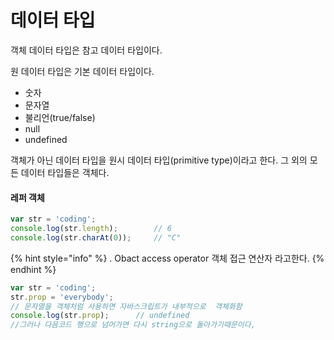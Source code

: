 # 데이터 타입

객체 데이터 타입은 참고 데이터 타입이다.

원 데이터 타입은 기본 데이터 타입이다.

* 숫자
* 문자열
* 불리언\(true/false\)
* null
* undefined

객체가 아닌 데이터 타입을 원시 데이터 타입\(primitive type\)이라고 한다. 그 외의 모든 데이터 타입들은 객체다.

#### 레퍼 객체

```javascript
var str = 'coding';
console.log(str.length);        // 6
console.log(str.charAt(0));     // "C"
```

{% hint style="info" %}
. Obact access operator  객체 접근 연산자 라고한다.
{% endhint %}

```javascript
var str = 'coding';
str.prop = 'everybody'; 
// 문자열을 객체처럼 사용하면 자바스크립트가 내부적으로  객체화함
console.log(str.prop);      // undefined
//그러나 다음코드 행으로 넘어가면 다시 string으로 돌아가기때문이다,
```

